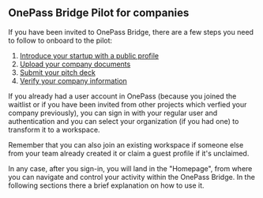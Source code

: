 ## OnePass Bridge Pilot for companies

If you have been invited to OnePass Bridge, there are a few steps you need to follow to onboard to the pilot:

1. [Introduce your startup with a public profile](./startup-profile.md)
2. [Upload your company documents](./documents.md)
3. [Submit your pitch deck](./pitch.md)
4. [Verify your company information](./verification.md)

If you already had a user account in OnePass (because you joined the waitlist or if you have been invited from other projects which verfied your company previously), you can sign in with your regular user and authentication and you can select your organization (if you had one) to transform it to a workspace.

Remember that you can also join an existing workspace if someone else from your team already created it or claim a guest profile if it's unclaimed.

In any case, after you sign-in, you will land in the "Homepage", from where you can navigate and control your activity within the OnePass Bridge. In the following sections there a brief explanation on how to use it.
